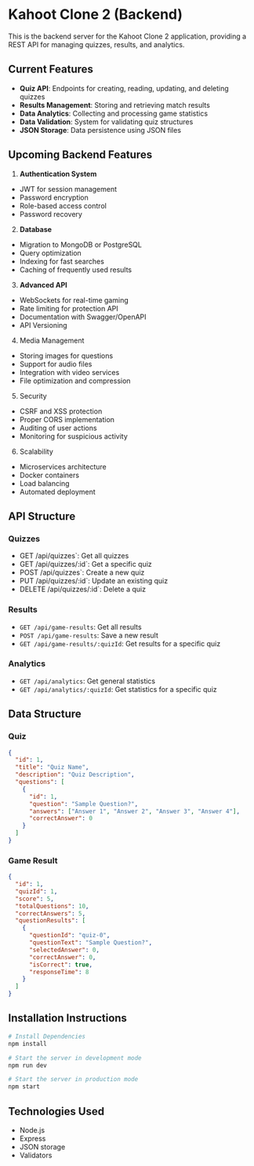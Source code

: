 # Kahoot Clone 2 (Backend)

This is the backend server for the Kahoot Clone 2 application, providing a REST API for managing quizzes, results, and analytics.

## Current Features

- **Quiz API**: Endpoints for creating, reading, updating, and deleting quizzes
- **Results Management**: Storing and retrieving match results
- **Data Analytics**: Collecting and processing game statistics
- **Data Validation**: System for validating quiz structures
- **JSON Storage**: Data persistence using JSON files

## Upcoming Backend Features

1. **Authentication System**

- JWT for session management
- Password encryption
- Role-based access control
- Password recovery

2. **Database**

- Migration to MongoDB or PostgreSQL
- Query optimization
- Indexing for fast searches
- Caching of frequently used results

3. **Advanced API**

- WebSockets for real-time gaming
- Rate limiting for protection API
- Documentation with Swagger/OpenAPI
- API Versioning

4. Media Management

- Storing images for questions
- Support for audio files
- Integration with video services
- File optimization and compression

5. Security

- CSRF and XSS protection
- Proper CORS implementation
- Auditing of user actions
- Monitoring for suspicious activity

6. Scalability

- Microservices architecture
- Docker containers
- Load balancing
- Automated deployment

## API Structure

### Quizzes

- GET /api/quizzes`: Get all quizzes
- GET /api/quizzes/:id`: Get a specific quiz
- POST /api/quizzes`: Create a new quiz
- PUT /api/quizzes/:id`: Update an existing quiz
- DELETE /api/quizzes/:id`: Delete a quiz

### Results

- `GET /api/game-results`: Get all results
- `POST /api/game-results`: Save a new result
- `GET /api/game-results/:quizId`: Get results for a specific quiz

### Analytics

- `GET /api/analytics`: Get general statistics
- `GET /api/analytics/:quizId`: Get statistics for a specific quiz

## Data Structure

### Quiz

```json
{
  "id": 1,
  "title": "Quiz Name",
  "description": "Quiz Description",
  "questions": [
    {
      "id": 1,
      "question": "Sample Question?",
      "answers": ["Answer 1", "Answer 2", "Answer 3", "Answer 4"],
      "correctAnswer": 0
    }
  ]
}
```

### Game Result

```json
{
  "id": 1,
  "quizId": 1,
  "score": 5,
  "totalQuestions": 10,
  "correctAnswers": 5,
  "questionResults": [
    {
      "questionId": "quiz-0",
      "questionText": "Sample Question?",
      "selectedAnswer": 0,
      "correctAnswer": 0,
      "isCorrect": true,
      "responseTime": 8
    }
  ]
}
```

## Installation Instructions

```bash
# Install Dependencies
npm install

# Start the server in development mode
npm run dev

# Start the server in production mode
npm start
```

## Technologies Used

- Node.js
- Express
- JSON storage
- Validators
